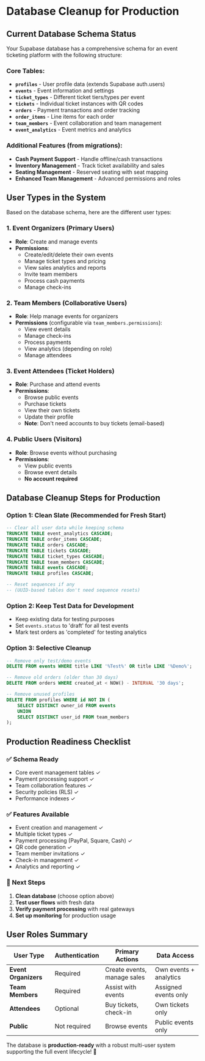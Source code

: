 # Database Cleanup for Production

## Current Database Schema Status

Your Supabase database has a comprehensive schema for an event ticketing platform with the following structure:

### Core Tables:
- **`profiles`** - User profile data (extends Supabase auth.users)
- **`events`** - Event information and settings
- **`ticket_types`** - Different ticket tiers/types per event
- **`tickets`** - Individual ticket instances with QR codes
- **`orders`** - Payment transactions and order tracking
- **`order_items`** - Line items for each order
- **`team_members`** - Event collaboration and team management
- **`event_analytics`** - Event metrics and analytics

### Additional Features (from migrations):
- **Cash Payment Support** - Handle offline/cash transactions
- **Inventory Management** - Track ticket availability and sales
- **Seating Management** - Reserved seating with seat mapping
- **Enhanced Team Management** - Advanced permissions and roles

## User Types in the System

Based on the database schema, here are the different user types:

### 1. **Event Organizers** (Primary Users)
- **Role**: Create and manage events
- **Permissions**: 
  - Create/edit/delete their own events
  - Manage ticket types and pricing
  - View sales analytics and reports
  - Invite team members
  - Process cash payments
  - Manage check-ins

### 2. **Team Members** (Collaborative Users)
- **Role**: Help manage events for organizers
- **Permissions** (configurable via `team_members.permissions`):
  - View event details
  - Manage check-ins
  - Process payments
  - View analytics (depending on role)
  - Manage attendees

### 3. **Event Attendees** (Ticket Holders)
- **Role**: Purchase and attend events
- **Permissions**:
  - Browse public events
  - Purchase tickets
  - View their own tickets
  - Update their profile
  - **Note**: Don't need accounts to buy tickets (email-based)

### 4. **Public Users** (Visitors)
- **Role**: Browse events without purchasing
- **Permissions**:
  - View public events
  - Browse event details
  - **No account required**

## Database Cleanup Steps for Production

### Option 1: Clean Slate (Recommended for Fresh Start)
```sql
-- Clear all user data while keeping schema
TRUNCATE TABLE event_analytics CASCADE;
TRUNCATE TABLE order_items CASCADE;
TRUNCATE TABLE orders CASCADE;
TRUNCATE TABLE tickets CASCADE;
TRUNCATE TABLE ticket_types CASCADE;
TRUNCATE TABLE team_members CASCADE;
TRUNCATE TABLE events CASCADE;
TRUNCATE TABLE profiles CASCADE;

-- Reset sequences if any
-- (UUID-based tables don't need sequence resets)
```

### Option 2: Keep Test Data for Development
- Keep existing data for testing purposes
- Set `events.status` to 'draft' for all test events
- Mark test orders as 'completed' for testing analytics

### Option 3: Selective Cleanup
```sql
-- Remove only test/demo events
DELETE FROM events WHERE title LIKE '%Test%' OR title LIKE '%Demo%';

-- Remove old orders (older than 30 days)
DELETE FROM orders WHERE created_at < NOW() - INTERVAL '30 days';

-- Remove unused profiles
DELETE FROM profiles WHERE id NOT IN (
    SELECT DISTINCT owner_id FROM events
    UNION
    SELECT DISTINCT user_id FROM team_members
);
```

## Production Readiness Checklist

### ✅ Schema Ready
- Core event management tables ✓
- Payment processing support ✓
- Team collaboration features ✓
- Security policies (RLS) ✓
- Performance indexes ✓

### ✅ Features Available
- Event creation and management ✓
- Multiple ticket types ✓
- Payment processing (PayPal, Square, Cash) ✓
- QR code generation ✓
- Team member invitations ✓
- Check-in management ✓
- Analytics and reporting ✓

### 🔄 Next Steps
1. **Clean database** (choose option above)
2. **Test user flows** with fresh data
3. **Verify payment processing** with real gateways
4. **Set up monitoring** for production usage

## User Roles Summary

| User Type | Authentication | Primary Actions | Data Access |
|-----------|---------------|-----------------|-------------|
| **Event Organizers** | Required | Create events, manage sales | Own events + analytics |
| **Team Members** | Required | Assist with events | Assigned events only |
| **Attendees** | Optional | Buy tickets, check-in | Own tickets only |
| **Public** | Not required | Browse events | Public events only |

The database is **production-ready** with a robust multi-user system supporting the full event lifecycle! 🎉
